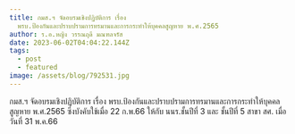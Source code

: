 ```yaml
---
title: กมส.ฯ จัดอบรมเชิงปฏิบัติการ เรื่อง
  พรบ.ป้องกันและปราบปรามการทรมานและการกระทำให้บุคคลสูญหาย พ.ศ.2565
author: ร.อ.หญิง วรรณฤดี มณฑลจรัส
date: 2023-06-02T04:04:22.144Z
tags:
  - post
  - featured
image: /assets/blog/792531.jpg
---
```

กมส.ฯ จัดอบรมเชิงปฏิบัติการ เรื่อง พรบ.ป้องกันและปราบปรามการทรมานและการกระทำให้บุคคลสูญหาย พ.ศ.2565 ซึ่งบังคับใช้เมื่อ 22 ก.พ.66 ให้กับ นนร.ชั้นปีที่ 3 และ ชั้นปีที่ 5 สาขา สศ. เมื่อวันที่ 31 พ.ค.66